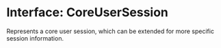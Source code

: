 # Interface: CoreUserSession

Represents a core user session, which can be extended for more specific session information.
